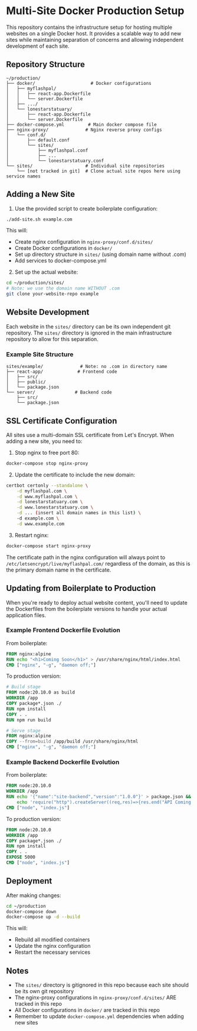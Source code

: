# Multi-Site Docker Production Setup

This repository contains the infrastructure setup for hosting multiple websites on a single Docker host. It provides a scalable way to add new sites while maintaining separation of concerns and allowing independent development of each site.

## Repository Structure

```
~/production/
├── docker/                     # Docker configurations
│   ├── myflashpal/
│   │   ├── react-app.Dockerfile
│   │   └── server.Dockerfile
│   ├── .../
│   └── lonestarstatuary/
│       ├── react-app.Dockerfile
│       └── server.Dockerfile
├── docker-compose.yml         # Main docker compose file
├── nginx-proxy/              # Nginx reverse proxy configs
│   └── conf.d/
│       ├── default.conf
│       └── sites/
│           ├── myflashpal.conf
│           ├── ...
│           └── lonestarstatuary.conf
└── sites/                    # Individual site repositories
    └── [not tracked in git]  # Clone actual site repos here using service names
```

## Adding a New Site

1. Use the provided script to create boilerplate configuration:
```bash
./add-site.sh example.com
```

This will:
- Create nginx configuration in `nginx-proxy/conf.d/sites/`
- Create Docker configurations in `docker/`
- Set up directory structure in `sites/` (using domain name without .com)
- Add services to docker-compose.yml

2. Set up the actual website:
```bash
cd ~/production/sites/
# Note: we use the domain name WITHOUT .com
git clone your-website-repo example
```

## Website Development

Each website in the `sites/` directory can be its own independent git repository. The `sites/` directory is ignored in the main infrastructure repository to allow for this separation.

### Example Site Structure
```
sites/example/              # Note: no .com in directory name
├── react-app/             # Frontend code
│   ├── src/
│   ├── public/
│   └── package.json
└── server/               # Backend code
    ├── src/
    └── package.json
```

## SSL Certificate Configuration

All sites use a multi-domain SSL certificate from Let's Encrypt. When adding a new site, you need to:

1. Stop nginx to free port 80:
```bash
docker-compose stop nginx-proxy
```

2. Update the certificate to include the new domain:
```bash
certbot certonly --standalone \
    -d myflashpal.com \
    -d www.myflashpal.com \
    -d lonestarstatuary.com \
    -d www.lonestarstatuary.com \
    -d ... (insert all domain names in this list) \
    -d example.com \
    -d www.example.com
```

3. Restart nginx:
```bash
docker-compose start nginx-proxy
```

The certificate path in the nginx configuration will always point to `/etc/letsencrypt/live/myflashpal.com/` regardless of the domain, as this is the primary domain name in the certificate.

## Updating from Boilerplate to Production

When you're ready to deploy actual website content, you'll need to update the Dockerfiles from the boilerplate versions to handle your actual application files.

### Example Frontend Dockerfile Evolution

From boilerplate:
```dockerfile
FROM nginx:alpine
RUN echo "<h1>Coming Soon</h1>" > /usr/share/nginx/html/index.html
CMD ["nginx", "-g", "daemon off;"]
```

To production version:
```dockerfile
# Build stage
FROM node:20.10.0 as build
WORKDIR /app
COPY package*.json ./
RUN npm install
COPY . .
RUN npm run build

# Serve stage
FROM nginx:alpine
COPY --from=build /app/build /usr/share/nginx/html
CMD ["nginx", "-g", "daemon off;"]
```

### Example Backend Dockerfile Evolution

From boilerplate:
```dockerfile
FROM node:20.10.0
WORKDIR /app
RUN echo '{"name":"site-backend","version":"1.0.0"}' > package.json && \
    echo 'require("http").createServer((req,res)=>{res.end("API Coming Soon")}).listen(5000)' > index.js
CMD ["node", "index.js"]
```

To production version:
```dockerfile
FROM node:20.10.0
WORKDIR /app
COPY package*.json ./
RUN npm install
COPY . .
EXPOSE 5000
CMD ["node", "index.js"]
```

## Deployment

After making changes:
```bash
cd ~/production
docker-compose down
docker-compose up -d --build
```

This will:
- Rebuild all modified containers
- Update the nginx configuration
- Restart the necessary services

## Notes

- The `sites/` directory is gitignored in this repo because each site should be its own git repository
- The nginx-proxy configurations in `nginx-proxy/conf.d/sites/` ARE tracked in this repo
- All Docker configurations in `docker/` are tracked in this repo
- Remember to update `docker-compose.yml` dependencies when adding new sites